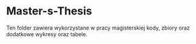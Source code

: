# Master-s-Thesis
Ten folder zawiera wykorzystane w pracy magisterskiej kody, zbiory oraz dodatkowe wykresy oraz tabele.
